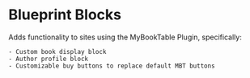 # Blueprint Blocks

Adds functionality to sites using the MyBookTable Plugin, specifically:

    - Custom book display block
    - Author profile block
    - Customizable buy buttons to replace default MBT buttons

